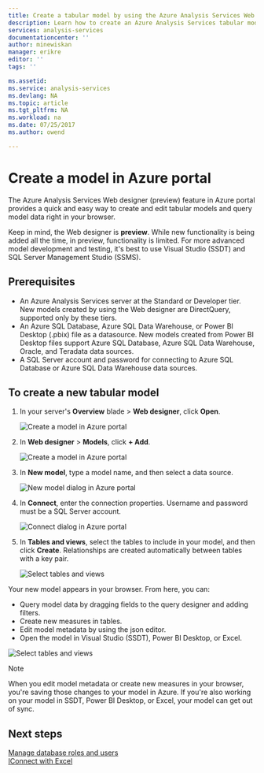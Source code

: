 ```yaml
---
title: Create a tabular model by using the Azure Analysis Services Web designer | Microsoft Docs
description: Learn how to create an Azure Analysis Services tabular model by using the Web designer in Azure portal.
services: analysis-services
documentationcenter: ''
author: minewiskan
manager: erikre
editor: ''
tags: ''

ms.assetid: 
ms.service: analysis-services
ms.devlang: NA
ms.topic: article
ms.tgt_pltfrm: NA
ms.workload: na
ms.date: 07/25/2017
ms.author: owend

---
```

# Create a model in Azure portal

The Azure Analysis Services Web designer (preview) feature in Azure portal provides a quick and easy way to create and edit tabular models and query model data right in your browser. 

Keep in mind, the Web designer is **preview**. While new functionality is being added all the time, in preview, functionality is limited. For more advanced model development and testing, it's best to use Visual Studio (SSDT) and SQL Server Management Studio (SSMS).

## Prerequisites

- An Azure Analysis Services server at the Standard or Developer tier. New models created by using the Web designer are DirectQuery, supported only by these tiers.
- An Azure SQL Database, Azure SQL Data Warehouse, or Power BI Desktop (.pbix) file as a datasource. New models created from Power BI Desktop files support Azure SQL Database, Azure SQL Data Warehouse, Oracle, and Teradata data sources.
- A SQL Server account and password for connecting to Azure SQL Database or Azure SQL Data Warehouse data sources.

## To create a new tabular model

1. In your server's **Overview** blade > **Web designer**, click **Open**.

    ![Create a model in Azure portal](./media/analysis-services-create-model-portal/aas-create-portal-overview-wd.png)

2. In **Web designer** > **Models**, click **+ Add**.

    ![Create a model in Azure portal](./media/analysis-services-create-model-portal/aas-create-portal-models.png)

3. In **New model**, type a model name, and then select a data source.

    ![New model dialog in Azure portal](./media/analysis-services-create-model-portal/aas-create-portal-new-model.png)

4. In **Connect**, enter the connection properties. Username and password must be a SQL Server account.

     ![Connect dialog in Azure portal](./media/analysis-services-create-model-portal/aas-create-portal-connect.png)

5. In **Tables and views**, select the tables to include in your model, and then click **Create**. Relationships are created automatically between tables with a key pair.

     ![Select tables and views](./media/analysis-services-create-model-portal/aas-create-portal-tables.png)

Your new model appears in your browser. From here, you can:   

- Query model data by dragging fields to the query designer and adding filters.
- Create new measures in tables.
- Edit model metadata by using the json editor.
- Open the model in Visual Studio (SSDT), Power BI Desktop, or Excel.

![Select tables and views](./media/analysis-services-create-model-portal/aas-create-portal-query.png)

> [!NOTE]
> When you edit model metadata or create new measures in your browser, you're saving those changes to your model in Azure. If you're also working on your model in SSDT, Power BI Desktop, or Excel, your model can get out of sync.


## Next steps 
[Manage database roles and users](analysis-services-database-users.md)  
[IConnect with Excel](analysis-services-connect-excel.md)  



